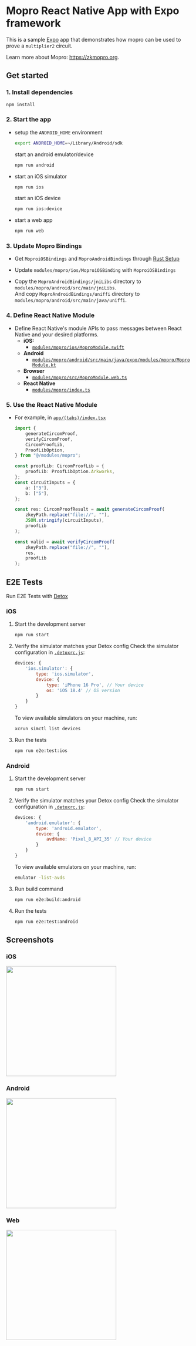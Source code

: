 # Mopro React Native App with Expo framework

This is a sample [Expo](https://expo.dev) app that demonstrates how mopro can be used to prove a `multiplier2` circuit.

Learn more about Mopro: https://zkmopro.org.

## Get started

### 1. Install dependencies

```bash
npm install
```

### 2. Start the app

-   setup the `ANDROID_HOME` environment

    ```bash
    export ANDROID_HOME=~/Library/Android/sdk
    ```

    start an android emulator/device

    ```bash
    npm run android
    ```

-   start an iOS simulator

    ```bash
    npm run ios
    ```

    start an iOS device

    ```bash
    npm run ios:device
    ```

-   start a web app

    ```bash
    npm run web
    ```

### 3. Update Mopro Bindings

-   Get `MoproiOSBindings` and `MoproAndroidBindings` through [Rust Setup](https://zkmopro.org/docs/getting-started/rust-setup)
-   Update `modules/mopro/ios/MoproiOSBinding` with `MoproiOSBindings`

-   Copy the `MoproAndroidBindings/jniLibs` directory to `modules/mopro/android/src/main/jniLibs`. <br/>
    And copy `MoproAndroidBindings/uniffi` directory to `modules/mopro/android/src/main/java/uniffi`. <br/>

### 4. Define React Native Module

-   Define React Native's module APIs to pass messages between React Native and your desired platforms.
    -   **iOS:**
        -   [`modules/mopro/ios/MoproModule.swift`](modules/mopro/ios/MoproModule.swift)
    -   **Android**
        -   [`modules/mopro/android/src/main/java/expo/modules/mopro/MoproModule.kt`](modules/mopro/android/src/main/java/expo/modules/mopro/MoproModule.kt)
    -   **Browser**
        -   [`modules/mopro/src/MoproModule.web.ts`](modules/mopro/src/MoproModule.web.ts)
    -   **React Native**
        -   [`modules/mopro/index.ts`](modules/mopro/index.ts)

### 5. Use the React Native Module

-   For example, in [`app/(tabs)/index.tsx`](<app/(tabs)/index.tsx>)

    ```ts
    import {
        generateCircomProof,
        verifyCircomProof,
        CircomProofLib,
        ProofLibOption,
    } from "@/modules/mopro";

    const proofLib: CircomProofLib = {
        proofLib: ProofLibOption.Arkworks,
    };
    const circuitInputs = {
        a: ["3"],
        b: ["5"],
    };

    const res: CircomProofResult = await generateCircomProof(
        zkeyPath.replace("file://", ""),
        JSON.stringify(circuitInputs),
        proofLib
    );

    const valid = await verifyCircomProof(
        zkeyPath.replace("file://", ""),
        res,
        proofLib
    );
    ```

## E2E Tests

Run E2E Tests with [Detox](https://wix.github.io/Detox/)

### iOS

1. Start the development server

    ```sh
    npm run start
    ```

2. Verify the simulator matches your Detox config
   Check the simulator configuration in [`.detoxrc.js`](.detoxrc.js):
    ```js
    devices: {
        'ios.simulator': {
            type: 'ios.simulator',
            device: {
                type: 'iPhone 16 Pro', // Your device
                os: 'iOS 18.4' // OS version
            }
        }
    }
    ```
    To view available simulators on your machine, run:
    ```sh
    xcrun simctl list devices
    ```
3. Run the tests
    ```sh
    npm run e2e:test:ios
    ```

### Android

1. Start the development server

    ```sh
    npm run start
    ```

2. Verify the simulator matches your Detox config
   Check the simulator configuration in [`.detoxrc.js`](.detoxrc.js):
    ```js
    devices: {
        'android.emulator': {
            type: 'android.emulator',
            device: {
                avdName: 'Pixel_8_API_35' // Your device
            }
        }
    }
    ```
    To view available emulators on your machine, run:
    ```sh
    emulator -list-avds
    ```
3. Run build command
    ```sh
    npm run e2e:build:android
    ```
3. Run the tests
    ```sh
    npm run e2e:test:android
    ```


## Screenshots

### iOS

<img src="./images/iPhone_Screenshot.png" width=300>

### Android

<img src="./images/Android_Screenshot.png" width=300>

### Web

<img src="./images/Web_Screenshot.png" width=300>
